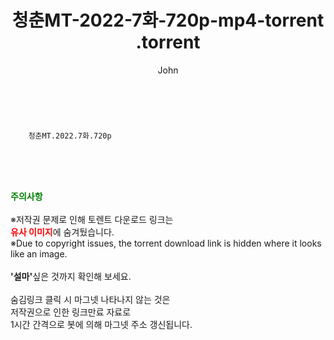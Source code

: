 ﻿---
layout: post
title:  "                   청춘MT-2022-7화-720p-mp4-torrent                .torrent"
author: John
categories: [ TV ]
tags: [  ]
image:  
description: "                   청춘MT-2022-7화-720p-mp4-torrent                 torrent 정보 공유"
toc: true
toc_sticky: true
---

<br>

        청춘MT.2022.7화.720p  
    
<br><br><br>
<p data-ke-size="size16"><b><span style="color: green;">주의사항</span></b><br /><br />※저작권 문제로 인해 토렌트 다운로드 링크는<br /><b><span style="color: red;">유사 이미지</span></b>에 숨겨뒀습니다.<br />※Due to copyright issues, the torrent download link is hidden where it looks like an image.<br /><br /><b>'설마'</b>싶은 것까지 확인해 보세요.<br /><br />숨김링크 클릭 시 마그넷 나타나지 않는 것은<br />저작권으로 인한 링크만료 자료로<br />1시간 간격으로 봇에 의해 마그넷 주소 갱신됩니다.</p>
